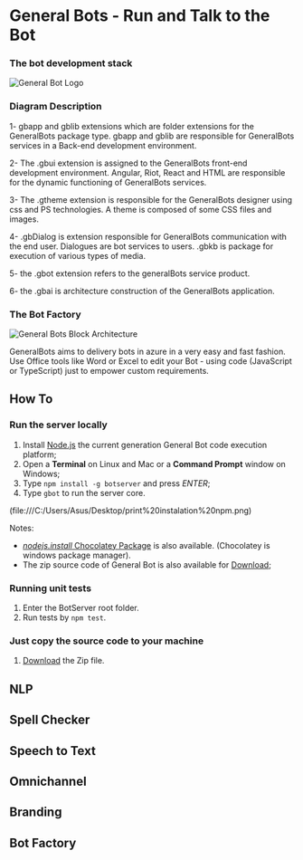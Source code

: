 # General Bots - Run and Talk to the Bot

### The bot development stack

![General Bot Logo](https://raw.githubusercontent.com/pragmatismo-io/BotServer/master/docs/images/general-bots-stack.png)


### Diagram Description

1- gbapp and gblib extensions which are folder extensions for the GeneralBots package type.
gbapp and gblib are responsible for GeneralBots services in a Back-end development environment.

2- The .gbui extension is assigned to the GeneralBots front-end development environment. 
Angular, Riot, React and HTML are responsible for the dynamic functioning of GeneralBots services.

3- The .gtheme extension is responsible for the GeneralBots designer using css and PS technologies.
A theme is composed of some CSS files and images. 

4- .gbDialog is extension responsible for GeneralBots communication with the end user. Dialogues are bot services to users.
.gbkb is package for execution of various types of media.

5- the .gbot extension refers to the generalBots service product.

6- the .gbai is architecture construction of the GeneralBots application.

### The Bot Factory

![General Bots Block Architecture](https://raw.githubusercontent.com/pragmatismo-io/BotServer/master/docs/images/general-bots-block-architecture.png)

GeneralBots aims to delivery bots in azure in a very easy and fast fashion. Use Office tools like Word or Excel to edit your Bot - using code (JavaScript or TypeScript) just to empower custom requirements.

## How To

### Run the server locally

1. Install [Node.js](https://www.npmjs.com/get-npm) the current generation General Bot code execution platform;
2. Open a **Terminal** on Linux and Mac or a **Command Prompt** window on Windows;
3. Type `npm install -g botserver` and press *ENTER*;
4. Type `gbot` to run the server core.

(file:///C:/Users/Asus/Desktop/print%20instalation%20npm.png)

Notes:

* [*nodejs.install* Chocolatey Package](https://chocolatey.org/packages/nodejs.install) is also available. (Chocolatey is windows package manager).
* The zip source code of General Bot is also available for [Download](https://codeload.github.com/pragmatismo-io/BotServer/zip/master);

### Running unit tests

1. Enter the BotServer root folder.
2. Run tests by `npm test`.

### Just copy the source code to your machine

1. [Download](https://codeload.github.com/pragmatismo-io/BotServer/zip/master) the Zip file.

## NLP

## Spell Checker

## Speech to Text

## Omnichannel

## Branding

## Bot Factory
